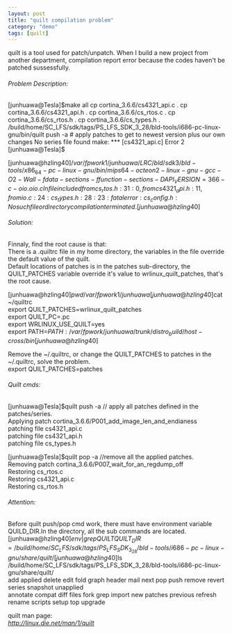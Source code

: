 ```yaml
---
layout: post
title: "quilt compilation problem"
category: "demo"
tags: [quilt]
---
```


quilt is a tool used for patch/unpatch. When I build a new project from another department, compilation report error because the codes haven't be patched sussessfully.

###### Problem Description:
[junhuawa@Tesla]$make all  
cp cortina_3.6.6/cs4321_api.c .  
cp cortina_3.6.6/cs4321_api.h .  
cp cortina_3.6.6/cs_rtos.c    .  
cp cortina_3.6.6/cs_rtos.h    .  
cp cortina_3.6.6/cs_types.h   .  
/build/home/SC_LFS/sdk/tags/PS_LFS_SDK_3_28/bld-tools/i686-pc-linux-gnu/bin/quilt push -a   # apply patches to get to newest version plus our own changes  
No series file found  
make: *** [cs4321_api.c] Error 2  
[junhuawa@Tesla]$  

[junhuawa@hzling40]$/var/fpwork1/junhuawa/LRC/bld/sdk3/bld-tools/x86_64-pc-linux-gnu/bin/mips64-octeon2-linux-gnu-gcc -O2 -Wall  -fdata-sections -ffunction-sections -DAPI_VERSION=366   -c -o io.o io.c  
In file included from cs_rtos.h:31:0,  
from cs4321_api.h:11,  
    from io.c:24:  
    cs_types.h:28:23: fatal error: cs_config.h: No such file or directory  
compilation terminated.  
[junhuawa@hzling40]$  

###### Solution:
Finnaly, find the root cause is that:  
There is a .quiltrc file in my home directory, the variables in the file override the default value of the quilt.  
Default locations of patches is in the patches sub-directory, the QUILT_PATCHES variable override it's value to wrlinux_quilt_patches, that's the root cause.  

[junhuawa@hzling40]$pwd  
/var/fpwork1/junhuawa  
[junhuawa@hzling40]$cat ~/quiltrc   
export QUILT_PATCHES=wrlinux_quilt_patches  
export QUILT_PC=.pc  
export WRLINUX_USE_QUILT=yes  
export PATH=$PATH:/var/fpwork/junhuawa/trunk/distro_build/host-cross/bin  
[junhuawa@hzling40]$  


Remove the ~/.quiltrc, or change the QUILT_PATCHES to patches in the ~/.quiltrc, solve the problem.  
export QUILT_PATCHES=patches  

###### Quilt cmds:
[junhuawa@Tesla]$quilt push -a // apply all patches defined in the patches/series.  
Applying patch cortina_3.6.6/P001_add_image_len_and_endianess  
patching file cs4321_api.c  
patching file cs4321_api.h  
patching file cs_types.h  

[junhuawa@Tesla]$quilt pop -a //remove all the applied patches.  
Removing patch cortina_3.6.6/P007_wait_for_an_regdump_off  
Restoring cs_rtos.c  
Restoring cs4321_api.c  
Restoring cs_rtos.h  

###### Attention:  
Before quilt push/pop cmd work, there must have environment variable QUILD_DIR.In the directory, all the sub commands are located.  
[junhuawa@hzling40]$env |grep QUILT  
QUILT_DIR=/build/home/SC_LFS/sdk/tags/PS_LFS_SDK_3_28/bld-tools/i686-pc-linux-gnu/share/quilt/  
[junhuawa@hzling40]$ls /build/home/SC_LFS/sdk/tags/PS_LFS_SDK_3_28/bld-tools/i686-pc-linux-gnu/share/quilt/  
add       applied  delete  edit   fold  graph  header  mail  next     pop       push     remove  revert   series  snapshot  unapplied  
annotate  compat   diff    files  fork  grep   import  new   patches  previous  refresh  rename  scripts  setup   top       upgrade  


quilt man page:  
*http://linux.die.net/man/1/quilt*
